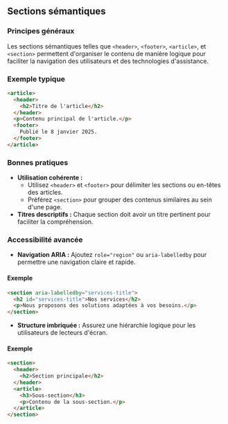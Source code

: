 ## Sections sémantiques

### Principes généraux

Les sections sémantiques telles que `<header>`, `<footer>`, `<article>`, et `<section>` permettent d'organiser le contenu de manière logique pour faciliter la navigation des utilisateurs et des technologies d'assistance.

### Exemple typique

```html
<article>
  <header>
    <h2>Titre de l'article</h2>
  </header>
  <p>Contenu principal de l'article.</p>
  <footer>
    Publié le 8 janvier 2025.
  </footer>
</article>
```

### Bonnes pratiques

- **Utilisation cohérente :**
  - Utilisez `<header>` et `<footer>` pour délimiter les sections ou en-têtes des articles.
  - Préférez `<section>` pour grouper des contenus similaires au sein d'une page.
- **Titres descriptifs :** Chaque section doit avoir un titre pertinent pour faciliter la compréhension.

### Accessibilité avancée

- **Navigation ARIA :** Ajoutez `role="region"` ou `aria-labelledby` pour permettre une navigation claire et rapide.

#### Exemple

```html
<section aria-labelledby="services-title">
  <h2 id="services-title">Nos services</h2>
  <p>Nous proposons des solutions adaptées à vos besoins.</p>
</section>
```

- **Structure imbriquée :** Assurez une hiérarchie logique pour les utilisateurs de lecteurs d'écran.

#### Exemple

```html
<section>
  <header>
    <h2>Section principale</h2>
  </header>
  <article>
    <h3>Sous-section</h3>
    <p>Contenu de la sous-section.</p>
  </article>
</section>
```

